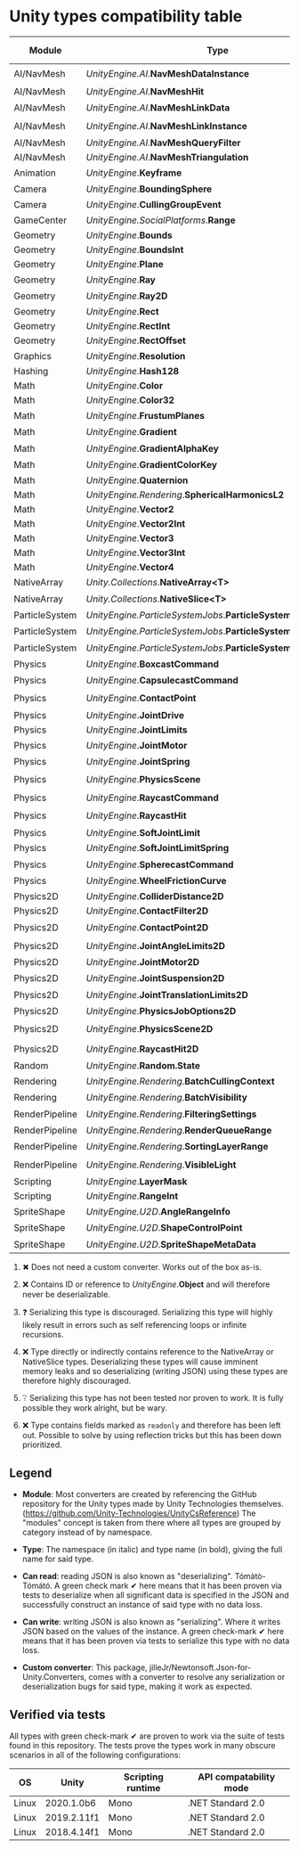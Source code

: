 # Unity types compatibility table

| Module | Type | Can read | Can write | Custom converter
| --- | --- | --- | --- | --- |
| AI/NavMesh | _UnityEngine.<i></i>AI_.**NavMeshDataInstance** | ❌<sup>[[2]](#footnote-2)</sup> | ❓<sup>[[3]](#footnote-3)</sup> | ❌<sup>[[2]](#footnote-2)</sup>
| AI/NavMesh | _UnityEngine.<i></i>AI_.**NavMeshHit** | ✔ | ✔ | ✖<sup>[[1]](#footnote-1)</sup>
| AI/NavMesh | _UnityEngine.<i></i>AI_.**NavMeshLinkData** | ✔ | ✔ | ✖<sup>[[1]](#footnote-1)</sup>
| AI/NavMesh | _UnityEngine.<i></i>AI_.**NavMeshLinkInstance** | ❌<sup>[[2]](#footnote-2)</sup> | ❓<sup>[[3]](#footnote-3)</sup> | ❌<sup>[[2]](#footnote-2)</sup>
| AI/NavMesh | _UnityEngine.<i></i>AI_.**NavMeshQueryFilter** | ✔ | ✔ | ✔
| AI/NavMesh | _UnityEngine.<i></i>AI_.**NavMeshTriangulation** | ✔ | ✔ | ✔
| Animation | _UnityEngine_.**Keyframe** | ✔ | ✔ | ✖<sup>[[1]](#footnote-1)</sup>
| Camera | _UnityEngine_.**BoundingSphere** | ✔ | ✔ | ✖<sup>[[1]](#footnote-1)</sup>
| Camera | _UnityEngine_.**CullingGroupEvent** | ✔ | ✔ | ✔
| GameCenter | _UnityEngine.SocialPlatforms_.**Range** | ✔ | ✔ | ✖<sup>[[1]](#footnote-1)</sup>
| Geometry | _UnityEngine_.**Bounds** | ✔ | ✔ | ✔
| Geometry | _UnityEngine_.**BoundsInt** | ✔ | ✔ | ✔
| Geometry | _UnityEngine_.**Plane** | ✔ | ✔ | ✔
| Geometry | _UnityEngine_.**Ray** | ✔ | ✔ | ✖<sup>[[1]](#footnote-1)</sup>
| Geometry | _UnityEngine_.**Ray2D** | ✔ | ✔ | ✖<sup>[[1]](#footnote-1)</sup>
| Geometry | _UnityEngine_.**Rect** | ✔ | ✔ | ✔
| Geometry | _UnityEngine_.**RectInt** | ✔ | ✔ | ✔
| Geometry | _UnityEngine_.**RectOffset** | ✔ | ✔ | ✔
| Graphics | _UnityEngine_.**Resolution** | ✔ | ✔ | ✖<sup>[[1]](#footnote-1)</sup>
| Hashing | _UnityEngine_.**Hash128** | ✔ | ✔ | ✔
| Math | _UnityEngine_.**Color** | ✔ | ✔ | ✔
| Math | _UnityEngine_.**Color32** | ✔ | ✔ | ✔
| Math | _UnityEngine_.**FrustumPlanes** | ✔ | ✔ | ✖<sup>[[1]](#footnote-1)</sup>
| Math | _UnityEngine_.**Gradient** | ✔ | ✔ | ✖<sup>[[1]](#footnote-1)</sup>
| Math | _UnityEngine_.**GradientAlphaKey** | ✔ | ✔ | ✖<sup>[[1]](#footnote-1)</sup>
| Math | _UnityEngine_.**GradientColorKey** | ✔ | ✔ | ✖<sup>[[1]](#footnote-1)</sup>
| Math | _UnityEngine_.**Quaternion** | ✔ | ✔ | ✔
| Math | _UnityEngine.Rendering_.**SphericalHarmonicsL2** | ✔ | ✔ | ✔
| Math | _UnityEngine_.**Vector2** | ✔ | ✔ | ✔
| Math | _UnityEngine_.**Vector2Int** | ✔ | ✔ | ✔
| Math | _UnityEngine_.**Vector3** | ✔ | ✔ | ✔
| Math | _UnityEngine_.**Vector3Int** | ✔ | ✔ | ✔
| Math | _UnityEngine_.**Vector4** | ✔ | ✔ | ✔
| NativeArray | _Unity.Collections_.**NativeArray&lt;T&gt;** | ❌<sup>[[4]](#footnote-4)</sup> | ✔ | ✔
| NativeArray | _Unity.Collections_.**NativeSlice&lt;T&gt;** | ❌<sup>[[4]](#footnote-4)</sup> | ✔ | ✔
| ParticleSystem | _UnityEngine.ParticleSystemJobs_.**ParticleSystemJobData** | ❌<sup>[[4]](#footnote-4)</sup> | ❔<sup>[[5]](#footnote-5)</sup> | ❌<sup>[[4]](#footnote-4)</sup>
| ParticleSystem | _UnityEngine.ParticleSystemJobs_.**ParticleSystemNativeArray3** | ❌<sup>[[4]](#footnote-4)</sup> | ❔<sup>[[5]](#footnote-5)</sup> | ❌<sup>[[4]](#footnote-4)</sup>
| ParticleSystem | _UnityEngine.ParticleSystemJobs_.**ParticleSystemNativeArray4** | ❌<sup>[[4]](#footnote-4)</sup> | ❔<sup>[[5]](#footnote-5)</sup> | ❌<sup>[[4]](#footnote-4)</sup>
| Physics | _UnityEngine_.**BoxcastCommand** | ✔ | ✔ | ✖<sup>[[1]](#footnote-1)</sup>
| Physics | _UnityEngine_.**CapsulecastCommand** | ✔ | ✔ | ✖<sup>[[1]](#footnote-1)</sup>
| Physics | _UnityEngine_.**ContactPoint** | ❌<sup>[[2]](#footnote-2)</sup> | ❓<sup>[[3]](#footnote-3)</sup> | ❌<sup>[[2]](#footnote-2)</sup>
| Physics | _UnityEngine_.**JointDrive** | ✔ | ✔ | ✔
| Physics | _UnityEngine_.**JointLimits** | ✔ | ✔ | ✔
| Physics | _UnityEngine_.**JointMotor** | ✔ | ✔ | ✖<sup>[[1]](#footnote-1)</sup>
| Physics | _UnityEngine_.**JointSpring** | ✔ | ✔ | ✖<sup>[[1]](#footnote-1)</sup>
| Physics | _UnityEngine_.**PhysicsScene** | ❌<sup>[[2]](#footnote-2)</sup> | ❓<sup>[[3]](#footnote-3)</sup> | ❌<sup>[[2]](#footnote-2)</sup>
| Physics | _UnityEngine_.**RaycastCommand** | ✔ | ✔ | ✖<sup>[[1]](#footnote-1)</sup>
| Physics | _UnityEngine_.**RaycastHit** | ❌<sup>[[2]](#footnote-2)</sup> | ❓<sup>[[3]](#footnote-3)</sup> | ❌<sup>[[2]](#footnote-2)</sup>
| Physics | _UnityEngine_.**SoftJointLimit** | ✔ | ✔ | ✔
| Physics | _UnityEngine_.**SoftJointLimitSpring** | ✔ | ✔ | ✖<sup>[[1]](#footnote-1)</sup>
| Physics | _UnityEngine_.**SpherecastCommand** | ✔ | ✔ | ✖<sup>[[1]](#footnote-1)</sup>
| Physics | _UnityEngine_.**WheelFrictionCurve** | ✔ | ✔ | ✖<sup>[[1]](#footnote-1)</sup>
| Physics2D | _UnityEngine_.**ColliderDistance2D** | ✔ | ✔ | ✔
| Physics2D | _UnityEngine_.**ContactFilter2D** | ✔ | ✔ | ✔
| Physics2D | _UnityEngine_.**ContactPoint2D** | ❌<sup>[[2]](#footnote-2)</sup> | ❓<sup>[[3]](#footnote-3)</sup> | ❌<sup>[[2]](#footnote-2)</sup>
| Physics2D | _UnityEngine_.**JointAngleLimits2D** | ✔ | ✔ | ✖<sup>[[1]](#footnote-1)</sup>
| Physics2D | _UnityEngine_.**JointMotor2D** | ✔ | ✔ | ✖<sup>[[1]](#footnote-1)</sup>
| Physics2D | _UnityEngine_.**JointSuspension2D** | ✔ | ✔ | ✖<sup>[[1]](#footnote-1)</sup>
| Physics2D | _UnityEngine_.**JointTranslationLimits2D** | ✔ | ✔ | ✖<sup>[[1]](#footnote-1)</sup>
| Physics2D | _UnityEngine_.**PhysicsJobOptions2D** | ✔ | ✔ | ✖<sup>[[1]](#footnote-1)</sup>
| Physics2D | _UnityEngine_.**PhysicsScene2D** | ❌<sup>[[2]](#footnote-2)</sup> | ❓<sup>[[3]](#footnote-3)</sup> | ❌<sup>[[2]](#footnote-2)</sup>
| Physics2D | _UnityEngine_.**RaycastHit2D** | ❌<sup>[[2]](#footnote-2)</sup> | ❓<sup>[[3]](#footnote-3)</sup> | ❌<sup>[[2]](#footnote-2)</sup>
| Random | _UnityEngine_.**Random.State** | ✔ | ✔ | ✔
| Rendering | _UnityEngine.Rendering_.**BatchCullingContext** | ❌<sup>[[4]](#footnote-4)</sup> | ❔<sup>[[5]](#footnote-5)</sup> | ❌<sup>[[4]](#footnote-4)</sup>
| Rendering | _UnityEngine.Rendering_.**BatchVisibility** | ❌<sup>[[4]](#footnote-6)</sup> | ❔<sup>[[5]](#footnote-5)</sup> | ❌<sup>[[4]](#footnote-6)</sup>
| RenderPipeline | _UnityEngine.Rendering_.**FilteringSettings** | ✔ | ✔ | ✖<sup>[[1]](#footnote-1)</sup>
| RenderPipeline | _UnityEngine.Rendering_.**RenderQueueRange** | ✔ | ✔ | ✖<sup>[[1]](#footnote-1)</sup>
| RenderPipeline | _UnityEngine.Rendering_.**SortingLayerRange** | ✔ | ✔ | ✖<sup>[[1]](#footnote-1)</sup>
| RenderPipeline | _UnityEngine.Rendering_.**VisibleLight** | ❌<sup>[[2]](#footnote-2)</sup> | ❓<sup>[[3]](#footnote-3)</sup> | ❌<sup>[[2]](#footnote-2)</sup>
| Scripting | _UnityEngine_.**LayerMask** | ✔ | ✔ | ✔
| Scripting | _UnityEngine_.**RangeInt** | ✔ | ✔ | ✔
| SpriteShape | _UnityEngine.U2D_.**AngleRangeInfo** | ✔ | ✔ | ✖<sup>[[1]](#footnote-1)</sup>
| SpriteShape | _UnityEngine.U2D_.**ShapeControlPoint** | ✔ | ✔ | ✖<sup>[[1]](#footnote-1)</sup>
| SpriteShape | _UnityEngine.U2D_.**SpriteShapeMetaData** | ✔ | ✔ | ✖<sup>[[1]](#footnote-1)</sup>

1. ✖<a name="footnote-1"></a> Does not need a custom converter. Works out of the
    box as-is.

2. ❌<a name="footnote-2"></a> Contains ID or reference to _UnityEngine_.**Object** and
    will therefore never be deserializable.

3. ❓<a name="footnote-3"></a> Serializing this type is discouraged. Serializing
    this type will highly likely result in errors such as self referencing loops
    or infinite recursions.

4. ❌<a name="footnote-4"></a> Type directly or indirectly contains reference to
    the NativeArray or NativeSlice types. Deserializing these types will cause
    imminent memory leaks and so deserializing (writing JSON) using these types
    are therefore highly discouraged.

5. ❔<a name="footnote-5"></a> Serializing this type has not been tested nor
    proven to work. It is fully possible they work alright, but be wary.
    
6. ❌<a name="footnote-6"></a> Type contains fields marked as `readonly` and
    therefore has been left out. Possible to solve by using reflection tricks
    but this has been down prioritized.


## Legend

- **Module**: Most converters are created by referencing the GitHub repository
  for the Unity types made by Unity Technologies themselves.
  (<https://github.com/Unity-Technologies/UnityCsReference>)
  The "modules" concept is taken from there where all types are grouped by
  category instead of by namespace.

- **Type**: The namespace (in italic) and type name (in bold), giving the full
  name for said type.

- **Can read**: reading JSON is also known as "deserializing". Tómàtò-Tómátó.
  A green check mark ✔ here means that it has been proven via tests to
  deserialize when all significant data is specified in the JSON and
  successfully construct an instance of said type with no data loss.

- **Can write**: writing JSON is also known as "serializing". Where it writes
  JSON based on the values of the instance. A green check-mark ✔ here means
  that it has been proven via tests to serialize this type with no data loss.

- **Custom converter**: This package,
  jilleJr/Newtonsoft.Json-for-Unity.Converters, comes with a converter to
  resolve any serialization or deserialization bugs for said type, making it
  work as expected.

## Verified via tests

All types with green check-mark ✔ are proven to work via the suite of tests
found in this repository. The tests prove the types work in many obscure
scenarios in all of the following configurations:

| OS | Unity | Scripting runtime | API compatability mode |
| --- | --- | ---- | ---- |
| Linux | 2020.1.0b6 | Mono | .NET Standard 2.0
| Linux | 2019.2.11f1 | Mono | .NET Standard 2.0
| Linux | 2018.4.14f1 | Mono | .NET Standard 2.0
